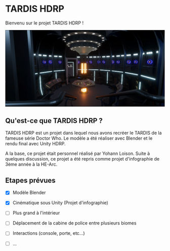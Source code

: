 # TARDIS HDRP

Bienvenu sur le projet TARDIS HDRP !

![Screenshot](https://github.com/LoisonYo/TARDIS/blob/main/Screenshots/screenshot_1.png)



## Qu'est-ce que TARDIS HDRP ?

TARDIS HDRP est un projet dans lequel nous avons recréer le TARDIS de la fameuse série Doctor Who. Le modèle a été réaliser avec Blender et le rendu final avec Unity HDRP.

A la base, ce projet était personnel réalisé par Yohann Loison. Suite à quelques discussion, ce projet a été repris comme projet d'infographie de 3ème année à la HE-Arc.

## Etapes prévues

- [x] Modèle Blender

- [x] Cinématique sous Unity (Projet d'infographie)
- [ ] Plus grand à l'intérieur 
- [ ] Déplacement de la cabine de police entre plusieurs biomes
- [ ] Interactions (console, porte, etc...)
- [ ] ...
